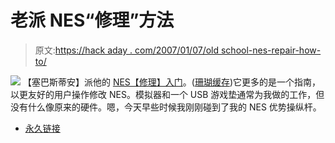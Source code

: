 # 老派 NES“修理”方法

> 原文:[https://hack aday . com/2007/01/07/old school-nes-repair-how-to/](https://hackaday.com/2007/01/07/oldschool-nes-repair-how-to/)

![](../Images/b3ba4dbeb0c9b3863fd6ed1798a6c00c.png)
【塞巴斯蒂安】派他的 [NES【修理】入门](http://www.swscenter.org/index.php?option=com_content&task=view&id=38&Itemid=42)。([珊瑚缓存](http://www.swscenter.org.nyud.net:8080/index.php?option=com_content&task=view&id=38&Itemid=42))它更多的是一个指南，以更友好的用户操作修改 NES。模拟器和一个 USB 游戏垫通常为我做的工作，但没有什么像原来的硬件。嗯，今天早些时候我刚刚碰到了我的 NES 优势操纵杆。

*   [永久链接](http://www.swscenter.org/index.php?option=com_content&task=view&id=38&Itemid=42)